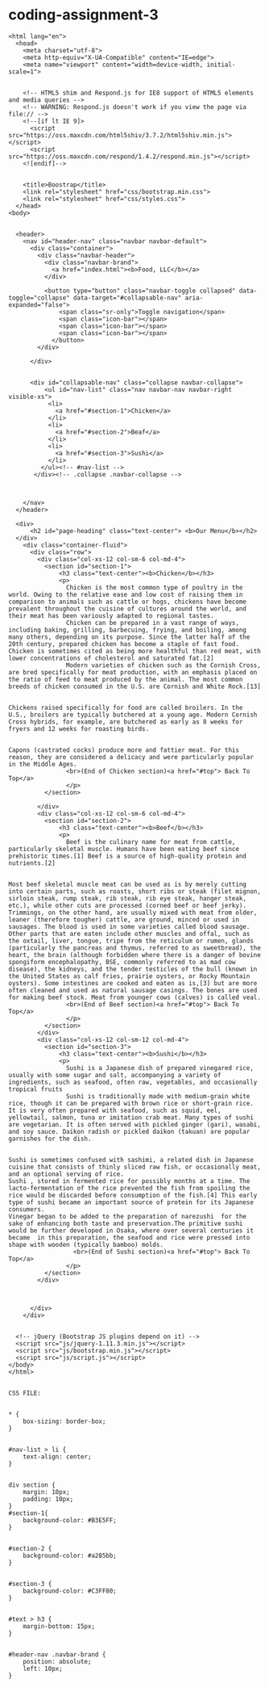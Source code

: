 # coding-assignment-3
<!doctype html>
	<html lang="en">
	  <head>
	    <meta charset="utf-8">
	    <meta http-equiv="X-UA-Compatible" content="IE=edge">
	    <meta name="viewport" content="width=device-width, initial-scale=1">
	

	    <!-- HTML5 shim and Respond.js for IE8 support of HTML5 elements and media queries -->
	    <!-- WARNING: Respond.js doesn't work if you view the page via file:// -->
	    <!--[if lt IE 9]>
	      <script src="https://oss.maxcdn.com/html5shiv/3.7.2/html5shiv.min.js"></script>
	      <script src="https://oss.maxcdn.com/respond/1.4.2/respond.min.js"></script>
	    <![endif]-->
	

	    <title>Boostrap</title>
	    <link rel="stylesheet" href="css/bootstrap.min.css">
	    <link rel="stylesheet" href="css/styles.css">
	  </head>
	<body>
	

	  <header>
	    <nav id="header-nav" class="navbar navbar-default">
	      <div class="container">
	        <div class="navbar-header">
	          <div class="navbar-brand">
	            <a href="index.html"><b>Food, LLC</b></a>
	          </div>
	          
	          <button type="button" class="navbar-toggle collapsed" data-toggle="collapse" data-target="#collapsable-nav" aria-expanded="false">
	              <span class="sr-only">Toggle navigation</span>
	              <span class="icon-bar"></span>
	              <span class="icon-bar"></span>
	              <span class="icon-bar"></span>
	            </button>
	        </div>
	        
	      </div>
	

	      <div id="collapsable-nav" class="collapse navbar-collapse">
	          <ul id="nav-list" class="nav navbar-nav navbar-right visible-xs">
	           <li>
	             <a href="#section-1">Chicken</a>
	           </li>
	           <li>
	             <a href="#section-2">Beaf</a>
	           </li>
	           <li>
	             <a href="#section-3">Sushi</a>
	           </li>
	         </ul><!-- #nav-list -->
	       </div><!-- .collapse .navbar-collapse -->
	

	      
	    </nav>
	  </header>
	  
	  <div>
	      <h2 id="page-heading" class="text-center"> <b>Our Menu</b></h2>
	  </div>
	    <div class="container-fluid">
	      <div class="row">
	        <div class="col-xs-12 col-sm-6 col-md-4">
	          <section id="section-1">
	              <h3 class="text-center"><b>Chicken</b></h3>
	              <p>
	                Chicken is the most common type of poultry in the world. Owing to the relative ease and low cost of raising them in comparison to animals such as cattle or hogs, chickens have become prevalent throughout the cuisine of cultures around the world, and their meat has been variously adapted to regional tastes.
	                Chicken can be prepared in a vast range of ways, including baking, grilling, barbecuing, frying, and boiling, among many others, depending on its purpose. Since the latter half of the 20th century, prepared chicken has become a staple of fast food. Chicken is sometimes cited as being more healthful than red meat, with lower concentrations of cholesterol and saturated fat.[2]
	                Modern varieties of chicken such as the Cornish Cross, are bred specifically for meat production, with an emphasis placed on the ratio of feed to meat produced by the animal. The most common breeds of chicken consumed in the U.S. are Cornish and White Rock.[13]
	

	Chickens raised specifically for food are called broilers. In the U.S., broilers are typically butchered at a young age. Modern Cornish Cross hybrids, for example, are butchered as early as 8 weeks for fryers and 12 weeks for roasting birds.
	

	Capons (castrated cocks) produce more and fattier meat. For this reason, they are considered a delicacy and were particularly popular in the Middle Ages.
	                <br>(End of Chicken section)<a href="#top"> Back To Top</a>
	                </p>
	          </section>
	            
	        </div>
	        <div class="col-xs-12 col-sm-6 col-md-4">
	          <section id="section-2">
	              <h3 class="text-center"><b>Beef</b></h3>
	              <p>
	                Beef is the culinary name for meat from cattle, particularly skeletal muscle. Humans have been eating beef since prehistoric times.[1] Beef is a source of high-quality protein and nutrients.[2]
	

	Most beef skeletal muscle meat can be used as is by merely cutting into certain parts, such as roasts, short ribs or steak (filet mignon, sirloin steak, rump steak, rib steak, rib eye steak, hanger steak, etc.), while other cuts are processed (corned beef or beef jerky). Trimmings, on the other hand, are usually mixed with meat from older, leaner (therefore tougher) cattle, are ground, minced or used in sausages. The blood is used in some varieties called blood sausage. Other parts that are eaten include other muscles and offal, such as the oxtail, liver, tongue, tripe from the reticulum or rumen, glands (particularly the pancreas and thymus, referred to as sweetbread), the heart, the brain (although forbidden where there is a danger of bovine spongiform encephalopathy, BSE, commonly referred to as mad cow disease), the kidneys, and the tender testicles of the bull (known in the United States as calf fries, prairie oysters, or Rocky Mountain oysters). Some intestines are cooked and eaten as is,[3] but are more often cleaned and used as natural sausage casings. The bones are used for making beef stock. Meat from younger cows (calves) is called veal.
	                <br>(End of Beef section)<a href="#top"> Back To Top</a>
	                </p>
	          </section>
	        </div>
	        <div class="col-xs-12 col-sm-12 col-md-4">
	          <section id="section-3">
	              <h3 class="text-center"><b>Sushi</b></h3>
	              <p>
	                Sushi is a Japanese dish of prepared vinegared rice, usually with some sugar and salt, accompanying a variety of ingredients, such as seafood, often raw, vegetables, and occasionally tropical fruits
	                Sushi is traditionally made with medium-grain white rice, though it can be prepared with brown rice or short-grain rice. It is very often prepared with seafood, such as squid, eel, yellowtail, salmon, tuna or imitation crab meat. Many types of sushi are vegetarian. It is often served with pickled ginger (gari), wasabi, and soy sauce. Daikon radish or pickled daikon (takuan) are popular garnishes for the dish.
	

	Sushi is sometimes confused with sashimi, a related dish in Japanese cuisine that consists of thinly sliced raw fish, or occasionally meat, and an optional serving of rice.
	Sushi , stored in fermented rice for possibly months at a time. The lacto-fermentation of the rice prevented the fish from spoiling the rice would be discarded before consumption of the fish.[4] This early type of sushi became an important source of protein for its Japanese consumers.
	Vinegar began to be added to the preparation of narezushi  for the sake of enhancing both taste and preservation.The primitive sushi would be further developed in Osaka, where over several centuries it became  in this preparation, the seafood and rice were pressed into shape with wooden (typically bamboo) molds.
	                  <br>(End of Sushi section)<a href="#top"> Back To Top</a>
	                </p>
	          </section>
	        </div>
	

	          
	      </div>
	    </div>
	

	  <!-- jQuery (Bootstrap JS plugins depend on it) -->
	  <script src="js/jquery-1.11.3.min.js"></script>
	  <script src="js/bootstrap.min.js"></script>
	  <script src="js/script.js"></script>
	</body>
	</html>
	

	CSS FILE:
	

	* {
	    box-sizing: border-box;
	}
	

	#nav-list > li {
	    text-align: center;
	}
	

	div section {
	    margin: 10px;
	    padding: 10px;
	}
	#section-1{
	    background-color: #B3E5FF;
	}
	

	#section-2 {
	    background-color: #a285bb;
	}
	

	#section-3 {
	    background-color: #C3FF80;
	}
	

	#text > h3 {
	    margin-bottom: 15px;
	}
	

	#header-nav .navbar-brand {
	    position: absolute;
	    left: 10px;
	}

